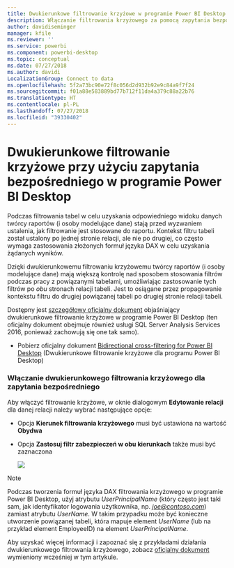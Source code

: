 ```yaml
---
title: Dwukierunkowe filtrowanie krzyżowe w programie Power BI Desktop
description: Włączanie filtrowania krzyżowego za pomocą zapytania bezpośredniego w programie Power BI Desktop
author: davidiseminger
manager: kfile
ms.reviewer: ''
ms.service: powerbi
ms.component: powerbi-desktop
ms.topic: conceptual
ms.date: 07/27/2018
ms.author: davidi
LocalizationGroup: Connect to data
ms.openlocfilehash: 5f2a73bc90e72f8c056d2d932b92e9c84a9f7f24
ms.sourcegitcommit: f01a88e583889bd77b712f11da4a379c88a22b76
ms.translationtype: HT
ms.contentlocale: pl-PL
ms.lasthandoff: 07/27/2018
ms.locfileid: "39330402"
---
```

# <a name="bidirectional-cross-filtering-using-directquery-in-power-bi-desktop"></a>Dwukierunkowe filtrowanie krzyżowe przy użyciu zapytania bezpośredniego w programie Power BI Desktop

Podczas filtrowania tabel w celu uzyskania odpowiedniego widoku danych twórcy raportów (i osoby modelujące dane) stają przed wyzwaniem ustalenia, jak filtrowanie jest stosowane do raportu. Kontekst filtru tabeli został ustalony po jednej stronie relacji, ale nie po drugiej, co często wymaga zastosowania złożonych formuł języka DAX w celu uzyskania żądanych wyników.

Dzięki dwukierunkowemu filtrowaniu krzyżowemu twórcy raportów (i osoby modelujące dane) mają większą kontrolę nad sposobem stosowania filtrów podczas pracy z powiązanymi tabelami, umożliwiając zastosowanie tych filtrów po *obu* stronach relacji tabeli. Jest to osiągane przez propagowanie kontekstu filtru do drugiej powiązanej tabeli po drugiej stronie relacji tabeli.

Dostępny jest [szczegółowy oficjalny dokument](http://download.microsoft.com/download/2/7/8/2782DF95-3E0D-40CD-BFC8-749A2882E109/Bidirectional%20cross-filtering%20in%20Analysis%20Services%202016%20and%20Power%20BI.docx) objaśniający dwukierunkowe filtrowanie krzyżowe w programie Power BI Desktop (ten oficjalny dokument obejmuje również usługi SQL Server Analysis Services 2016, ponieważ zachowują się one tak samo).

* Pobierz oficjalny dokument [Bidirectional cross-filtering for Power BI Desktop](http://download.microsoft.com/download/2/7/8/2782DF95-3E0D-40CD-BFC8-749A2882E109/Bidirectional%20cross-filtering%20in%20Analysis%20Services%202016%20and%20Power%20BI.docx) (Dwukierunkowe filtrowanie krzyżowe dla programu Power BI Desktop)

### <a name="enabling-bidirectional-cross-filtering-for-directquery"></a>Włączanie dwukierunkowego filtrowania krzyżowego dla zapytania bezpośredniego

Aby włączyć filtrowanie krzyżowe, w oknie dialogowym **Edytowanie relacji** dla danej relacji należy wybrać następujące opcje:

* Opcja **Kierunek filtrowania krzyżowego** musi być ustawiona na wartość **Obydwa**
* Opcja **Zastosuj filtr zabezpieczeń w obu kierunkach** także musi być zaznaczona

  ![](media/desktop-bidirectional-filtering/bidirectional-filtering_2.png)

> [!NOTE]
> Podczas tworzenia formuł języka DAX filtrowania krzyżowego w programie Power BI Desktop, użyj atrybutu *UserPrincipalName* (który często jest taki sam, jak identyfikator logowania użytkownika, np. <em>joe@contoso.com</em>) zamiast atrybutu *UserName*. W takim przypadku może być konieczne utworzenie powiązanej tabeli, która mapuje element *UserName* (lub na przykład element EmployeeID) na element *UserPrincipalName*.

Aby uzyskać więcej informacji i zapoznać się z przykładami działania dwukierunkowego filtrowania krzyżowego, zobacz [oficjalny dokument](http://download.microsoft.com/download/2/7/8/2782DF95-3E0D-40CD-BFC8-749A2882E109/Bidirectional%20cross-filtering%20in%20Analysis%20Services%202016%20and%20Power%20BI.docx) wymieniony wcześniej w tym artykule.

